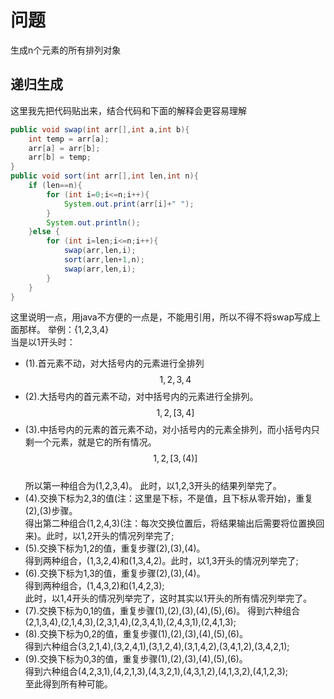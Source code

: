 # 问题
生成n个元素的所有排列对象

## 递归生成
这里我先把代码贴出来，结合代码和下面的解释会更容易理解
```java
public void swap(int arr[],int a,int b){
    int temp = arr[a];
    arr[a] = arr[b];
    arr[b] = temp;
}
public void sort(int arr[],int len,int n){
    if (len==n){
        for (int i=0;i<=n;i++){
            System.out.print(arr[i]+" ");
        }
        System.out.println();
    }else {
        for (int i=len;i<=n;i++){
            swap(arr,len,i);
            sort(arr,len+1,n);
            swap(arr,len,i);
        }
    }
}
```
这里说明一点，用java不方便的一点是，不能用引用，所以不得不将swap写成上面那样。
举例：{1,2,3,4}  
当是以1开头时：
+ (1).首元素不动，对大括号内的元素进行全排列
$$1,{2,3,4}$$
+ (2).大括号内的首元素不动，对中括号内的元素进行全排列。  
$$1,{2,[3,4]}$$
+ (3).中括号内的元素的首元素不动，对小括号内的元素全排列，而小括号内只剩一个元素，就是它的所有情况。
$$1,{2,[3,(4)]}$$  
所以第一种组合为(1,2,3,4)。
此时，以1,2,3开头的结果列举完了。   
+ (4).交换下标为2,3的值(注：这里是下标，不是值，且下标从零开始)，重复(2),(3)步骤。  
得出第二种组合(1,2,4,3)(注：每次交换位置后，将结果输出后需要将位置换回来)。此时，以1,2开头的情况列举完了;  
+ (5).交换下标为1,2的值，重复步骤(2),(3),(4)。  
得到两种组合，(1,3,2,4)和(1,3,4,2)。此时，以1,3开头的情况列举完了;  
+ (6).交换下标为1,3的值，重复步骤(2),(3),(4)。  
得到两种组合，(1,4,3,2)和(1,4,2,3);  
此时，以1,4开头的情况列举完了，这时其实以1开头的所有情况列举完了。
+ (7).交换下标为0,1的值，重复步骤(1),(2),(3),(4),(5),(6)。
得到六种组合(2,1,3,4),(2,1,4,3),(2,3,1,4),(2,3,4,1),(2,4,3,1),(2,4,1,3);  
+ (8).交换下标为0,2的值，重复步骤(1),(2),(3),(4),(5),(6)。  
得到六种组合(3,2,1,4),(3,2,4,1),(3,1,2,4),(3,1,4,2),(3,4,1,2),(3,4,2,1);  
+ (9).交换下标为0,3的值，重复步骤(1),(2),(3),(4),(5),(6)。  
得到六种组合(4,2,3,1),(4,2,1,3),(4,3,2,1),(4,3,1,2),(4,1,3,2),(4,1,2,3);  
至此得到所有种可能。
